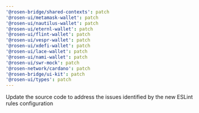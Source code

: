 ```yaml
---
'@rosen-bridge/shared-contexts': patch
'@rosen-ui/metamask-wallet': patch
'@rosen-ui/nautilus-wallet': patch
'@rosen-ui/eternl-wallet': patch
'@rosen-ui/flint-wallet': patch
'@rosen-ui/vespr-wallet': patch
'@rosen-ui/xdefi-wallet': patch
'@rosen-ui/lace-wallet': patch
'@rosen-ui/nami-wallet': patch
'@rosen-ui/swr-mock': patch
'@rosen-network/cardano': patch
'@rosen-bridge/ui-kit': patch
'@rosen-ui/types': patch
---
```


Update the source code to address the issues identified by the new ESLint rules configuration
